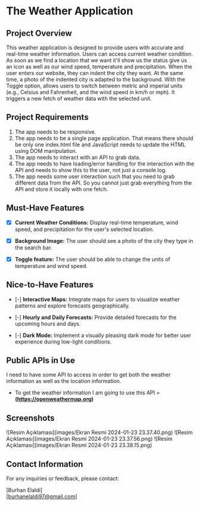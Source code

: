 # The Weather Application

## Project Overview

This weather application is designed to provide users with accurate and real-time weather information. Users can access current weather condition. As soon as we find a location that we want it'll show us the status give us an icon as well as our wind speed, temperature and precipitation. When the user enters our website, they can indent the city they want. At the same time, a photo of the indented city is adapted to the background. With the Toggle option, allows users to switch between metric and imperial units (e.g., Celsius and Fahrenheit, and the wind speed in km/h or mph). It triggers a new fetch of weather data with the selected unit.

## Project Requirements

1. The app needs to be responsive.
2. The app needs to be a single page application. That means there should be only one index.html file and JavaScript needs to update the HTML using DOM manipulation.
3. The app needs to interact with an API to grab data.
4. The app needs to have loading/error handling for the interaction with the API and needs to show this to the user, not just a console.log.
5. The app needs some user interaction such that you need to grab different data from the API. So you cannot just grab everything from the API and store it locally with one fetch.


## Must-Have Features

- [x] **Current Weather Conditions:** Display real-time temperature, wind speed, and precipitation for the user's selected location.

- [x] **Background Image:** The user should see a photo of the city they type in the search bar. 

- [x] **Toggle feature:** The user should be able to change the units of temperature and wind speed. 


## Nice-to-Have Features

- [-] **Interactive Maps:** Integrate maps for users to visualize weather patterns and explore forecasts geographically.

- [-] **Hourly and Daily Forecasts:** Provide detailed forecasts for the upcoming hours and days.

- [-] **Dark Mode:** Implement a visually pleasing dark mode for better user experience during low-light conditions.

## Public APIs in Use

I need to have some API to access in order to get both the weather information as well as the location information.
- To get the weather information I am going to use this API = **(https://openweathermap.org)**

## Screenshots
![Resim Açıklaması](images/Ekran Resmi 2024-01-23 23.37.40.png)
![Resim Açıklaması](images/Ekran Resmi 2024-01-23 23.37.56.png)
![Resim Açıklaması](images/Ekran Resmi 2024-01-23 23.38.15.png)
## Contact Information

For any inquiries or feedback, please contact:

[Burhan Elaldi]  
[burhanelaldi97@gmail.com]
